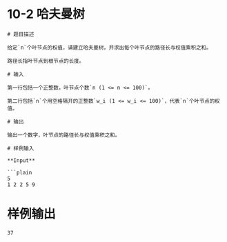 # 10-2 哈夫曼树

```
# 题目描述

给定`n`个叶节点的权值，请建立哈夫曼树，并求出每个叶节点的路径长与权值乘积之和。

路径长指叶节点到根节点的长度。

# 输入

第一行包括一个正整数，叶节点个数`n (1 <= n <= 100)`。

第二行包括`n`个用空格隔开的正整数`w_i (1 <= w_i <= 100)`，代表`n`个叶节点的权值。

# 输出

输出一个数字，叶节点的路径长与权值乘积之和。

# 样例输入

**Input**

```plain
5
1 2 2 5 9
```

# 样例输出

```plain
37
```

```

```

